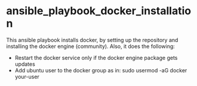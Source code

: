 # ansible_playbook_docker_installation
This ansible playbook installs docker, by setting up the repository and installing the docker engine (community).
Also, it does the following:

- Restart the docker service only if the docker engine package gets updates
- Add ubuntu user to the docker group as in: sudo usermod -aG docker your-user
